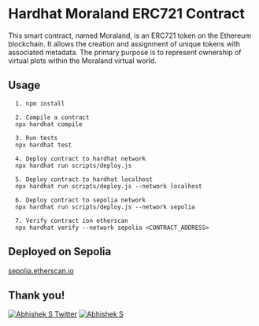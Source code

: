 # Hardhat Moraland ERC721 Contract

This smart contract, named Moraland, is an ERC721 token on the Ethereum blockchain. It allows the creation and assignment of unique tokens with associated metadata. The primary purpose is to represent ownership of virtual plots within the Moraland virtual world.

## Usage

```
  1. npm install

  2. Compile a contract
  npx hardhat compile

  3. Run tests
  npx hardhat test

  4. Deploy contract to hardhat network
  npx hardhat run scripts/deploy.js

  5. Deploy contract to hardhat localhost
  npx hardhat run scripts/deploy.js --network localhost

  6. Deploy contract to sepolia network
  npx hardhat run scripts/deploy.js --network sepolia

  7. Verify contract ion etherscan
  npx hardhat verify --network sepolia <CONTRACT_ADDRESS>
```

## Deployed on Sepolia


[sepolia.etherscan.io](https://sepolia.etherscan.io/address/0x8e5b524F816d823bca92faf66827c0D97EAa0e88)


## Thank you!

[![Abhishek S Twitter](https://img.shields.io/badge/Twitter-1DA1F2?style=for-the-badge&logo=twitter&logoColor=white)](https://twitter.com/Abverse_)
[![Abhishek S](https://img.shields.io/badge/LinkedIn-0077B5?style=for-the-badge&logo=linkedin&logoColor=white)](https://www.linkedin.com/in/abhishek-s-ckm)
